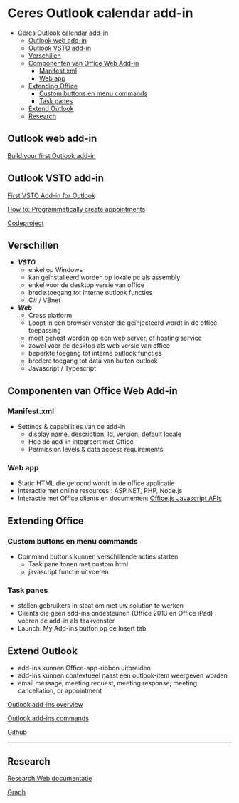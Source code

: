 # Ceres Outlook calendar add-in

- [Ceres Outlook calendar add-in](#Ceres-Outlook-calendar-add-in)
  - [Outlook web add-in](#Outlook-web-add-in)
  - [Outlook VSTO add-in](#Outlook-VSTO-add-in)
  - [Verschillen](#Verschillen)
  - [Componenten van Office Web Add-in](#Componenten-van-Office-Web-Add-in)
    - [Manifest.xml](#Manifestxml)
    - [Web app](#Web-app)
  - [Extending Office](#Extending-Office)
    - [Custom buttons en menu commands](#Custom-buttons-en-menu-commands)
    - [Task panes](#Task-panes)
  - [Extend Outlook](#Extend-Outlook)
  - [Research](#Research)

## Outlook web add-in

[Build your first Outlook add-in](https://docs.microsoft.com/en-us/office/dev/add-ins/quickstarts/outlook-quickstart?tabs=visualstudio)

## Outlook VSTO add-in

[First VSTO Add-in for Outlook](https://docs.microsoft.com/en-us/visualstudio/vsto/walkthrough-creating-your-first-vsto-add-in-for-outlook?view=vs-2019#:~:text=Create%20the%20project,-To%20create%20a&text=In%20the%20templates%20pane%2C%20expand,the%20Name%20box%2C%20type%20FirstOutlookAddIn.)

[How to: Programmatically create appointments](https://docs.microsoft.com/en-us/visualstudio/vsto/how-to-programmatically-create-appointments?view=vs-2019)

[Codeproject](https://www.codeproject.com/Articles/1112815/How-to-Create-an-Add-in-for-Microsoft-Outlook)

## Verschillen

- ***VSTO***
  - enkel op Windows
  - kan geïnstalleerd worden op lokale pc als assembly
  - enkel voor de desktop versie van office
  - brede toegang tot interne outlook functies
  - C# / VBnet
- ***Web***
  - Cross platform
  - Loopt in een browser venster die geïnjecteerd wordt in de office toepassing
  - moet gehost worden op een web server, of hosting service
  - zowel voor de desktop als web versie van office
  - beperkte toegang tot interne outlook functies
  - bredere toegang tot data van buiten outlook
  - Javascript / Typescript

## Componenten van Office Web Add-in

### Manifest.xml

- Settings & capabilities van de add-in
  - display name, description, Id, version, default locale
  - Hoe de add-in integreert met Office
  - Permission levels & data access requirements

### Web app

- Static HTML die getoond wordt in de office applicatie
- Interactie met online resources : ASP.NET, PHP, Node.js
- Interactie met Office clients en documenten: [Office.js Javascript APIs](https://docs.microsoft.com/en-us/office/dev/add-ins/develop/understanding-the-javascript-api-for-office)

## Extending Office

### Custom buttons en menu commands

- Command buttons kunnen verschillende acties starten
  - Task pane tonen met custom html
  - javascript functie uitvoeren 

### Task panes

- stellen gebruikers in staat om met uw solution te werken
- Clients die geen add-ins ondesteunen (Office 2013 en Office iPad) voeren de add-in als taakvenster
- Launch: My Add-ins button op de Insert tab

## Extend Outlook

- add-ins kunnen Office-app-ribbon uitbreiden
- add-ins kunnen contextueel naast een outlook-item weergeven worden
- email message, meeting request, meeting response, meeting cancellation, or appointment

[Outlook add-ins overview](https://docs.microsoft.com/en-us/office/dev/add-ins/outlook/outlook-add-ins-overview)

[Outlook add-ins commands](https://docs.microsoft.com/en-us/office/dev/add-ins/outlook/add-in-commands-for-outlook)

[Github](https://github.com/officedev/outlook-add-in-command-demo)

---

## Research

[Research Web documentatie](web-add-in/webresearch.md)

[Graph](graph/graph.md)
